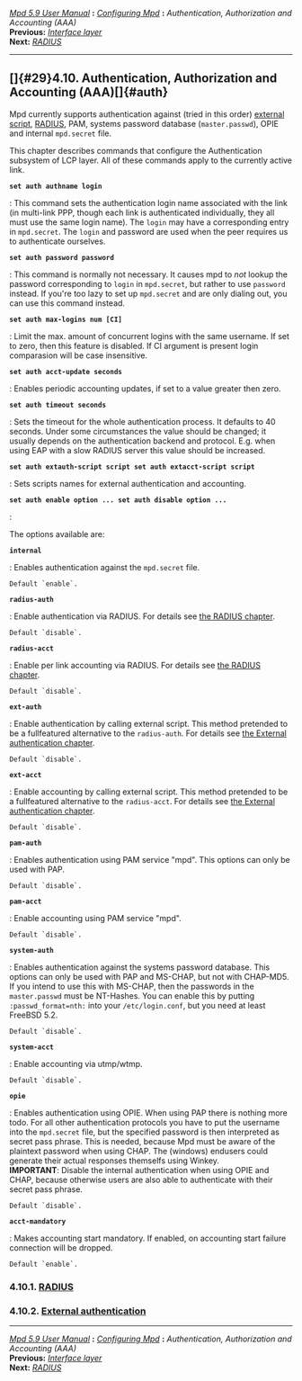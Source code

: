 [*Mpd 5.9 User Manual*](mpd.html) **:** [*Configuring Mpd*](mpd17.html)
**:** *Authentication, Authorization and Accounting (AAA)*\
**Previous:** [*Interface layer*](mpd28.html)\
**Next:** [*RADIUS*](mpd30.html)

------------------------------------------------------------------------

## []{#29}4.10. Authentication, Authorization and Accounting (AAA)[]{#auth}

Mpd currently supports authentication against (tried in this order)
[external script](mpd31.html#extauth), [RADIUS](mpd30.html#radius), PAM,
systems password database (`master.passwd`), OPIE and internal
`mpd.secret` file.

This chapter describes commands that configure the Authentication
subsystem of LCP layer. All of these commands apply to the currently
active link.

**`set auth authname login`**

:   This command sets the authentication login name associated with the
    link (in multi-link PPP, though each link is authenticated
    individually, they all must use the same login name). The `login`
    may have a corresponding entry in `mpd.secret`. The `login` and
    password are used when the peer requires us to authenticate
    ourselves.

**`set auth password password`**

:   This command is normally not necessary. It causes mpd to *not*
    lookup the password corresponding to `login` in `mpd.secret`, but
    rather to use `password` instead. If you\'re too lazy to set up
    `mpd.secret` and are only dialing out, you can use this command
    instead.

**`set auth max-logins num [CI]`**

:   Limit the max. amount of concurrent logins with the same username.
    If set to zero, then this feature is disabled. If CI argument is
    present login comparasion will be case insensitive.

**`set auth acct-update seconds`**

:   Enables periodic accounting updates, if set to a value greater then
    zero.

**`set auth timeout seconds`**

:   Sets the timeout for the whole authentication process. It defaults
    to 40 seconds. Under some circumstances the value should be changed;
    it usually depends on the authentication backend and protocol. E.g.
    when using EAP with a slow RADIUS server this value should be
    increased.

**`set auth extauth-script script set auth extacct-script script`**

:   Sets scripts names for external authentication and accounting.

**`set auth enable option ... set auth disable option ...`**

:   

The options available are:

**`internal`**

:   Enables authentication against the `mpd.secret` file.

    Default `enable`.

**`radius-auth`**

:   Enable authentication via RADIUS. For details see [the RADIUS
    chapter](mpd30.html#radius).

    Default `disable`.

**`radius-acct`**

:   Enable per link accounting via RADIUS. For details see [the RADIUS
    chapter](mpd30.html#radius).

    Default `disable`.

**`ext-auth`**

:   Enable authentication by calling external script. This method
    pretended to be a fullfeatured alternative to the `radius-auth`. For
    details see [the External authentication
    chapter](mpd31.html#extauth).

    Default `disable`.

**`ext-acct`**

:   Enable accounting by calling external script. This method pretended
    to be a fullfeatured alternative to the `radius-acct`. For details
    see [the External authentication chapter](mpd31.html#extauth).

    Default `disable`.

**`pam-auth`**

:   Enables authentication using PAM service \"mpd\". This options can
    only be used with PAP.

    Default `disable`.

**`pam-acct`**

:   Enable accounting using PAM service \"mpd\".

    Default `disable`.

**`system-auth`**

:   Enables authentication against the systems password database. This
    options can only be used with PAP and MS-CHAP, but not with
    CHAP-MD5. If you intend to use this with MS-CHAP, then the passwords
    in the `master.passwd` must be NT-Hashes. You can enable this by
    putting `:passwd_format=nth:` into your `/etc/login.conf`, but you
    need at least FreeBSD 5.2.

    Default `disable`.

**`system-acct`**

:   Enable accounting via utmp/wtmp.

    Default `disable`.

**`opie`**

:   Enables authentication using OPIE. When using PAP there is nothing
    more todo. For all other authentication protocols you have to put
    the username into the `mpd.secret` file, but the specified password
    is then interpreted as secret pass phrase. This is needed, because
    Mpd must be aware of the plaintext password when using CHAP. The
    (windows) endusers could generate their actual responses themselfs
    using Winkey.\
    **IMPORTANT**: Disable the internal authentication when using OPIE
    and CHAP, because otherwise users are also able to authenticate with
    their secret pass phrase.

    Default `disable`.

**`acct-mandatory`**

:   Makes accounting start mandatory. If enabled, on accounting start
    failure connection will be dropped.

    Default `enable`.

### 4.10.1. [RADIUS](mpd30.html#30)

### 4.10.2. [External authentication](mpd31.html#31)

------------------------------------------------------------------------

[*Mpd 5.9 User Manual*](mpd.html) **:** [*Configuring Mpd*](mpd17.html)
**:** *Authentication, Authorization and Accounting (AAA)*\
**Previous:** [*Interface layer*](mpd28.html)\
**Next:** [*RADIUS*](mpd30.html)
